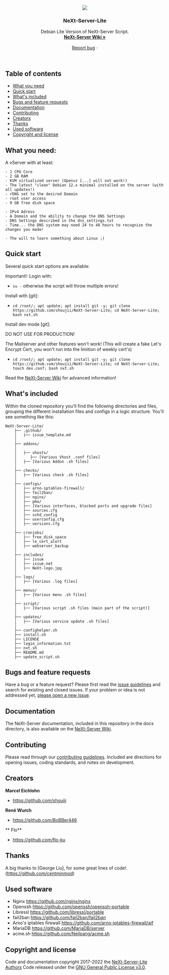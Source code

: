 <p align="center">
  <a href="https://nxtsrv.de/">
    <img src="https://raw.githubusercontent.com/shoujii/NeXt-Server-Lite/master/includes/NeXt-logo.jpg">
  </a>

  <h3 align="center">NeXt-Server-Lite</h3>

  <p align="center">
    Debian Lite Version of NeXt-Server Script.
    <br>
    <a href="https://github.com/shoujii/NeXt-Server-Lite/wiki"><strong>NeXt-Server Wiki »</strong></a>
    <br>
    <br>
    <a href="https://github.com/shoujii/NeXt-Server-Lite/issues/new">Report bug</a>
    ·
  </p>
</p>

<br>

## Table of contents

- [What you need](#what-you-need)
- [Quick start](#quick-start)
- [What's included](#whats-included)
- [Bugs and feature requests](#bugs-and-feature-requests)
- [Documentation](#documentation)
- [Contributing](#contributing)
- [Creators](#creators)
- [Thanks](#thanks)
- [Used software](#used-software)
- [Copyright and license](#copyright-and-license)

## What you need:

A vServer with at least:
```
- 1 CPU Core
- 2 GB RAM
- KVM virtualized server (Openvz [...] will not work!)
- The latest "clean" Debian 12.x minimal installed on the server (with all updates!)
- rDNS set to the desired Domain
- root user access
- 9 GB free disk space

- IPv4 Adress
- A Domain and the ability to change the DNS Settings
- DNS Settings described in the dns_settings.txt
- Time... the DNS system may need 24 to 48 hours to recognize the changes you made!

- The will to learn something about Linux ;)
```

## Quick start

Several quick start options are available:

Important!:
Login with:
- `su -`
otherwise the script will throw multiple errors!

Install with [git]:
- `cd /root/; apt update; apt install git -y; git clone https://github.com/shoujii/NeXt-Server-Lite; cd NeXt-Server-Lite; bash nxt.sh
`

Install dev mode [git]:

DO NOT USE FOR PRODUCTION!

The Mailserver and other features won't work!
(This will create a fake Let's Encrypt Cert, you won't run into the limition of weekly cert's)
- `cd /root/; apt update; apt install git -y; git clone https://github.com/shoujii/NeXt-Server-Lite; cd NeXt-Server-Lite; touch dev.conf; bash nxt.sh
`

Read the [NeXt-Server Wiki](https://github.com/shoujii/NeXt-Server-Lite/wiki) for advanced information!

## What's included

Within the cloned repository you'll find the following directories and files, grouping the different installation files and configs in a logic structure. You'll see something like this:

```
NeXt-Server-Lite/
    ├── .github/
    │   ├── issue_template.md
    │
    ├── addons/
    │
    │   ├── vhosts/
    │      ├── [Various Vhost .conf files]
    │   ├── [Various Addon .sh files]
    │
    ├── checks/
    │   ├── [Various check .sh files]
    │
    ├── configs/
    │   ├── arno-iptables-firewall/
    │   ├── fail2ban/
    │   ├── nginx/
    │   ├── pma/
    │   ├── [Various interfaces, blocked ports and upgrade files] 
    │   ├── sources.cfg
    │   ├── sshd_config  
    │   ├── userconfig.cfg
    │   ├── versions.cfg
    │
    ├── cronjobs/
    │   ├── free_disk_space    
    │   ├── le_cert_alert    
    │   ├── webserver_backup
    │
    ├── includes/
    │   ├── issue   
    │   ├── issue.net     
    │   ├── NeXt-logo.jpg
    │
    ├── logs/
    │   ├── [Various .log files]
    │
    ├── menus/
    │   ├── [Various menu .sh files]
    │
    ├── script/
    │   ├── [Various script .sh files (main part of the script)]
    │
    ├── updates/
    │   ├── [Various service update .sh files]
    │
    ├── confighelper.sh   
    ├── install.sh     
    ├── LICENSE
    ├── login_information.txt    
    ├── nxt.sh    
    ├── README.md
    ├── update_script.sh
```

## Bugs and feature requests

Have a bug or a feature request? Please first read the [issue guidelines]() and search for existing and closed issues. If your problem or idea is not addressed yet, [please open a new issue](https://github.com/shoujii/NeXt-Server-Lite/issues/new).


## Documentation

The NeXt-Server documentation, included in this repository in the docs directory, is also available on the [NeXt-Server Wiki](https://github.com/shoujii/NeXt-Server-Lite/wiki).

## Contributing

Please read through our [contributing guidelines](https://github.com/twbs/bootstrap/blob/master/CONTRIBUTING.md). Included are directions for opening issues, coding standards, and notes on development.

## Creators

**Marcel Eichlohn**

- <https://github.com/shoujii>

**René Wurch**

- <https://github.com/BoBBer446>

** Flo**

- <https://github.com/flo-ku>

## Thanks

A big thanks to [George Liu], for some great lines of code!.
(https://github.com/centminmod)

## Used software
- Nginx                      <https://github.com/nginx/nginx>
- Openssh                    <https://github.com/openssh/openssh-portable>
- Libressl                   <https://github.com/libressl/portable>
- fail2ban                   <https://github.com/fail2ban/fail2ban>
- Arno's iptables firewall   <https://github.com/arno-iptables-firewall/aif>
- MariaDB                    <https://github.com/MariaDB/server>
- acme.sh                    <https://github.com/Neilpang/acme.sh>

## Copyright and license

Code and documentation copyright 2017-2022 the [NeXt-Server-Lite Authors](https://github.com/shoujii/NeXt-Server-Lite/graphs/contributors)
Code released under the [GNU General Public License v3.0](https://github.com/shoujii/NeXt-Server-Lite/blob/master/LICENSE).
